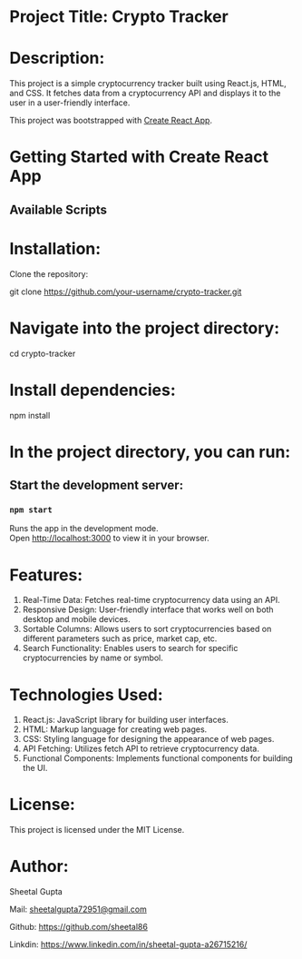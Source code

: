 # Project Title: Crypto Tracker

# Description:

This project is a simple cryptocurrency tracker built using React.js, HTML, and CSS. It fetches data from a cryptocurrency API and displays it to the user in a user-friendly interface.

This project was bootstrapped with [Create React App](https://github.com/facebook/create-react-app).

# Getting Started with Create React App

## Available Scripts

# Installation:

Clone the repository:

git clone https://github.com/your-username/crypto-tracker.git

# Navigate into the project directory:

cd crypto-tracker

# Install dependencies:

npm install

# In the project directory, you can run:

## Start the development server:

### `npm start`

Runs the app in the development mode.\
Open [http://localhost:3000](http://localhost:3000) to view it in your browser.

# Features:

1. Real-Time Data: Fetches real-time cryptocurrency data using an API.
2. Responsive Design: User-friendly interface that works well on both desktop and mobile devices.
3. Sortable Columns: Allows users to sort cryptocurrencies based on different parameters such as price, market cap, etc.
4. Search Functionality: Enables users to search for specific cryptocurrencies by name or symbol.

# Technologies Used:

1. React.js: JavaScript library for building user interfaces.
2. HTML: Markup language for creating web pages.
3. CSS: Styling language for designing the appearance of web pages.
4. API Fetching: Utilizes fetch API to retrieve cryptocurrency data.
5. Functional Components: Implements functional components for building the UI.

# License:

This project is licensed under the MIT License.

# Author:

Sheetal Gupta

Mail: sheetalgupta72951@gmail.com

Github: https://github.com/sheetal86

Linkdin: https://www.linkedin.com/in/sheetal-gupta-a26715216/
